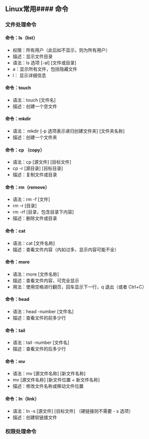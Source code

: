 ## Linux常用#### 命令
### 文件处理命令
#### 命令：ls（list）

- 权限：所有用户（此后如不显示，则为所有用户）
- 描述：显示文件目录
- 语法：ls 选项 [-al] [文件或目录]
- a：显示所有文件，包括隐藏文件
- l： 显示详细信息

#### 命令：touch
- 语法：touch [文件名]
- 描述：创建一个空文件

#### 命令：mkdir
- 语法： mkdir [-p 选项表示递归创建文件夹] [文件夹名称]
- 描述：创建一个文件夹

#### 命令：cp （copy）
- 语法：cp [源文件] [目标文件]
- cp -r [源目录] [目标目录]
- 描述：复制文件或目录

#### 命令：rm（remove）
- 语法：rm -f [文件]
- rm -r [目录]
- rm -rf [目录，包含目录下内容]
- 描述：删除文件或目录

#### 命令：cat
- 语法：cat [文件名称]
- 描述：查看文件内容（内如过多，显示内容可能不全）

#### 命令：more
- 语法：more [文件名称]
- 描述：查看文件内容，可完全显示
- 用法：使用空格进行翻页，回车显示下一行，q 退出（或者 Ctrl+C）

#### 命令：head
- 语法：head -number [文件名]
- 描述：查看文件的前多少行

#### 命令：tail
- 语法：tail -number [文件名]
- 描述：查看文件的后多少行

#### 命令：mv
- 语法：mv [源文件名称] [新文件名称]
- mv [源文件名称] [新文件位置 + 新文件名称]
- 描述：修改文件名称或移动文件位置

#### 命令：ln（link）
- 语法：ln -s [源文件] [目标文件] （硬链接则不需要 - s 选项）
- 描述：创建软链接文件


### 权限处理命令































